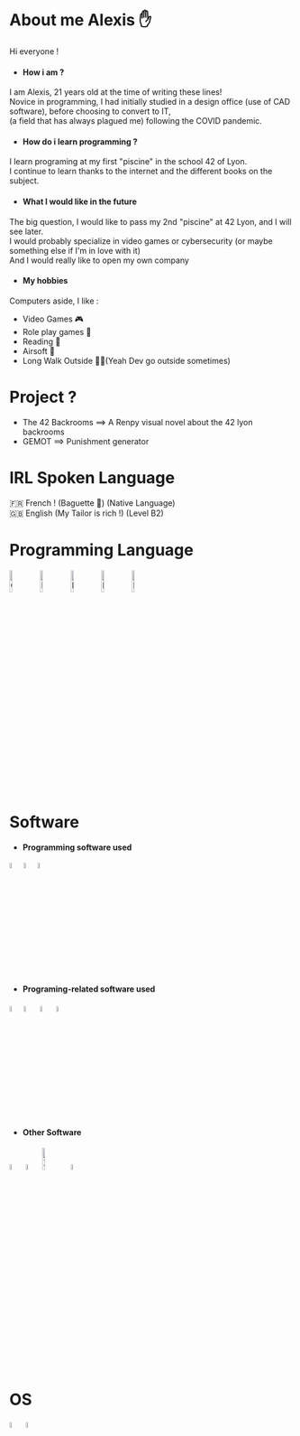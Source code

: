 <h1>About me Alexis ✋ </h1>

Hi everyone ! <br>

- <h4>How i am ?</h4>
I am Alexis, 21 years old at the time of writing these lines! <br>
Novice in programming, I had initially studied in a design office (use of CAD software), before choosing to convert to IT, <br>
(a field that has always plagued me) following the COVID pandemic. <br>

- <h4>How do i learn programming ?</h4>
I learn programing at my first "piscine" in the school 42 of Lyon. <br>
I continue to learn thanks to the internet and the different books on the subject. <br>

- <h4>What I would like in the future</h4>
The big question, I would like to pass my 2nd "piscine" at 42 Lyon, and I will see later. <br>
I would probably specialize in video games or cybersecurity (or maybe something else if I'm in love with it) <br>
And I would really like to open my own company <br>

- <h4>My hobbies</h4>
Computers aside, I like :

- Video Games 🎮
- Role play games 🎲
- Reading 📘
- Airsoft 🔫
- Long Walk Outside 🚶‍♂️(Yeah Dev go outside sometimes)


<h1>Project ?</h1>

- The 42 Backrooms ==> A Renpy visual novel about the 42 lyon backrooms
- GEMOT ==> Punishment generator

<h1>IRL Spoken Language</h1>
🇫🇷 French ! (Baguette 🥖) (Native Language) <br>
🇬🇧 English (My Tailor is rich !) (Level B2) <br>

<h1>Programming Language</h1>

<img src="https://www.britefish.net/wp-content/uploads/2019/07/logo-c-1.png" alt="C" width=10% height=10%> <img src="https://upload.wikimedia.org/wikipedia/commons/6/61/HTML5_logo_and_wordmark.svg" alt="HTML" width=10% height=10%> <img src="https://upload.wikimedia.org/wikipedia/commons/c/c3/Python-logo-notext.svg" alt="Python" width=10% height=10%> <img src="https://upload.wikimedia.org/wikipedia/commons/7/7e/Ren’Py_Logo_6-13-6_200x307px.png" alt="Renpy" width=10% height=10%> <img src="https://upload.wikimedia.org/wikipedia/commons/4/48/Markdown-mark.svg?uselang=fr" alt="Markdown" width=10% height=10%>

<h1>Software</h1>

<!--- On part sur une base de "Titre principal pour les soft, et on fait un - h4 a chaque sous titre> Titre principal "Software" Et on detaille en petit groupe pour le reste. On refera un h1 pour les os --->

- <h4>Programming software used</h4>
<img src="https://camo.githubusercontent.com/5fa137d222dde7b69acd22c6572a065ce3656e6ffa1f5e88c1b5c7a935af3cc6/68747470733a2f2f63646e2e6a7364656c6976722e6e65742f67682f64657669636f6e732f64657669636f6e2f69636f6e732f7673636f64652f7673636f64652d6f726967696e616c2e737667" alt="VSCode" width=5% height=5%><img src="https://upload.wikimedia.org/wikipedia/commons/9/9f/Vimlogo.svg" alt="Vim" width=5% height=5%><img src="https://developer.apple.com/assets/elements/icons/xcode-12/xcode-12-96x96_2x.png" alt="Xcode" width=5% height=5%>

- <h4>Programing-related software used</h4>
<img src="https://camo.githubusercontent.com/6c8e86dfc77346d4388b8e064db73017a210f18e2cd18e74779ea34f2d630f4a/68747470733a2f2f63646e2e6a7364656c6976722e6e65742f67682f64657669636f6e732f64657669636f6e2f69636f6e732f6769746875622f6769746875622d6f726967696e616c2e737667" alt="GitHub" width=5% height=5%><img src="https://grafikart.fr/uploads/icons/git.png" alt="Git" width=5% height=5%>
<img src="https://help.apple.com/assets/61E89D604694F96BA04E7D79/61E89D614694F96BA04E7D80/fr_FR/d94aa1c4979b25e9ffbda97fcbae219a.png" alt="Terminal" width=5% height=5%>
<img src="https://upload.wikimedia.org/wikipedia/commons/a/ae/Github-desktop-logo-symbol.svg" alt="Github desktop" width=5% height=5%>



- <h4>Other Software</h4>
<img src="https://camo.githubusercontent.com/1d58fcc772b862a9e1a39d95582a03723622e19fe151a71076e1f64044c9ec88/68747470733a2f2f63646e2e6a7364656c6976722e6e65742f67682f64657669636f6e732f64657669636f6e2f69636f6e732f7472656c6c6f2f7472656c6c6f2d706c61696e2e737667" alt="Trello" width=5% height=5%> <img src="https://upload.wikimedia.org/wikipedia/commons/5/5f/Microsoft_Office_logo_%282019–present%29.svg" alt="Office" width=5% height=5%>
<img src="https://www.cefim.eu/wp-content/uploads/2014/03/reload.cefim.eu-mind-mapping-application-xmind-xmind-logo-768x277.png.webp" alt="Xmind" width=10% height=10%><img src="https://upload.wikimedia.org/wikipedia/commons/9/98/Microsoft_Project_%282019–present%29.svg" alt="Project" width=5% height=5%>





<h1>OS</h1>
<img src="https://camo.githubusercontent.com/592ee2c80662bacd8a8ece73d4fa0987aa6d72a7cfa7d4d0fa830ab261312c15/68747470733a2f2f63646e2e6a7364656c6976722e6e65742f67682f64657669636f6e732f64657669636f6e2f69636f6e732f6170706c652f6170706c652d6f726967696e616c2e737667" alt="Macos" width=5% height=5%> <img src="https://upload.wikimedia.org/wikipedia/commons/5/5f/Windows_logo_-_2012.svg" alt="Windows" width=5% height=5%>

<!---
Aldbg74/Aldbg74 is a ✨ special ✨ repository because its `README.md` (this file) appears on your GitHub profile.
You can click the Preview link to take a look at your changes.
--->
